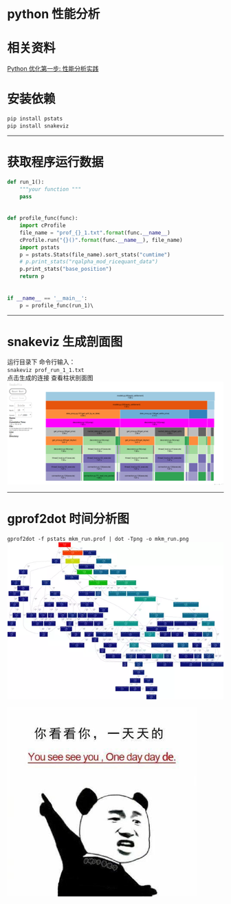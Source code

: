 # python 性能分析  

# 相关资料    
[Python 优化第一步: 性能分析实践](https://juejin.im/entry/5873a216a22b9d00589c25e0)    
    
# 安装依赖    
```bash    
pip install pstats    
pip install snakeviz    
```    
---    
# 获取程序运行数据    
```python    
def run_1():    
    """your function """    
    pass    
    
    
def profile_func(func):    
    import cProfile    
    file_name = "prof_{}_1.txt".format(func.__name__)    
    cProfile.run("{}()".format(func.__name__), file_name)    
    import pstats    
    p = pstats.Stats(file_name).sort_stats("cumtime")    
    # p.print_stats("rqalpha_mod_ricequant_data")    
    p.print_stats("base_position")    
    return p    
    
    
if __name__ == '__main__':    
    p = profile_func(run_1)\    
```    
---    
    
# snakeviz 生成剖面图    
运行目录下 命令行输入：    
`snakeviz prof_run_1_1.txt`    
点击生成的连接 查看柱状剖面图    
![image.png](..\images\7485616-a2c27136267a8bdb.png)    
    
---    
# gprof2dot 时间分析图    
`gprof2dot -f pstats mkm_run.prof | dot -Tpng -o mkm_run.png`    
![image.png](..\images\7485616-50571e9d9a8de77b.png)    
    
    
    
![](..\images\7485616-633f052b4326b4d8.jpg)    
    
